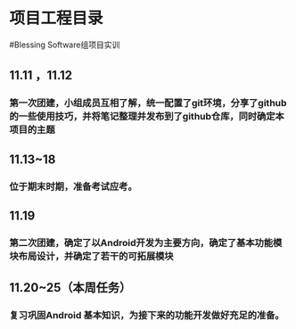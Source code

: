 # 项目工程目录
#Blessing Software组项目实训

## 11.11 ，11.12
### 第一次团建，小组成员互相了解，统一配置了git环境，分享了github的一些使用技巧，并将笔记整理并发布到了github仓库，同时确定本项目的主题

## 11.13~18 
### 位于期末时期，准备考试应考。

## 11.19
### 第二次团建，确定了以Android开发为主要方向，确定了基本功能模块布局设计，并确定了若干的可拓展模块

## 11.20~25（本周任务）
### 复习巩固Android 基本知识，为接下来的功能开发做好充足的准备。

